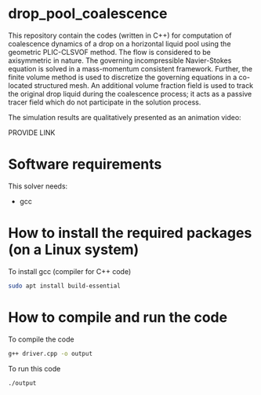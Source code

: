 # drop_pool_coalescence
This repository contain the codes (written in C++) for computation of coalescence dynamics of a drop on a horizontal liquid pool using the geometric PLIC-CLSVOF method. The flow is considered to be axisymmetric in nature. The governing incompressible Navier-Stokes equation is solved in a mass-momentum consistent framework. Further, the finite volume method is used to discretize the governing equations in a co-located structured mesh. An additional volume fraction field is used to track the original drop liquid during the coalescence process; it acts as a passive tracer field which do not participate in the solution process.

The simulation results are qualitatively presented as an animation video:

PROVIDE LINK

# Software requirements
This solver needs:

- gcc

# How to install the required packages (on a Linux system)

To install gcc (compiler for C++ code)

```bash
sudo apt install build-essential
```

# How to compile and run the code

To compile the code

```bash
g++ driver.cpp -o output
```
To run this code

```bash
./output
```
